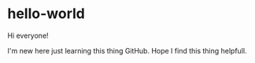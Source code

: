 # hello-world

Hi everyone!

I'm new here just learning this thing GitHub.
Hope I find this thing helpfull.
